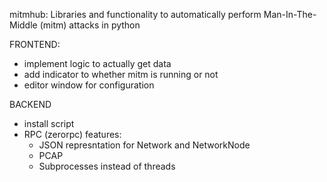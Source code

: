 mitmhub: Libraries and functionality to automatically perform Man-In-The-Middle (mitm) attacks in python


FRONTEND:
* implement logic to actually get data
* add indicator to whether mitm is running or not
* editor window for configuration 

BACKEND
* install script
* RPC (zerorpc)
features:
  * JSON represntation for Network and NetworkNode
  * PCAP
  * Subprocesses instead of threads
  
 
